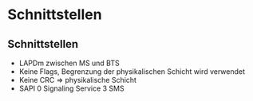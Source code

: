 # Schnittstellen

## Schnittstellen

- LAPDm zwischen MS und BTS
- Keine Flags, Begrenzung der physikalischen Schicht wird verwendet
- Keine CRC => physikalische Schicht
- SAPI
    0 Signaling Service
    3 SMS